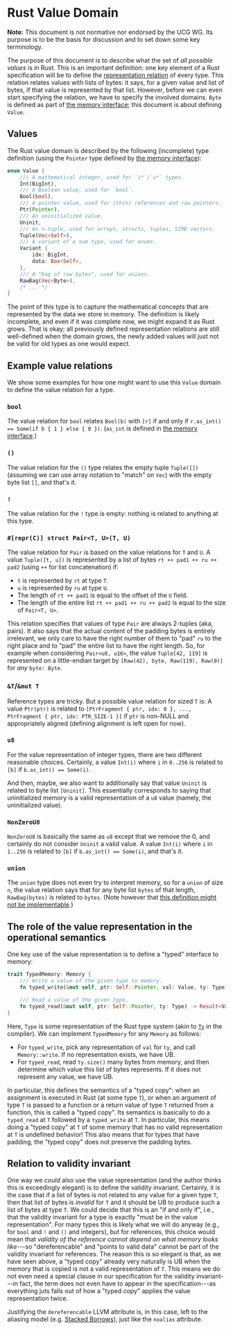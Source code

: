 # Rust Value Domain

**Note:** This document is not normative nor endorsed by the UCG WG. Its purpose is to be the basis for discussion and to set down some key terminology.

The purpose of this document is to describe what the set of *all possible values* is in Rust.
This is an important definition: one key element of a Rust specification will be to define the [representation relation][representation] of every type.
This relation relates values with lists of bytes: it says, for a given value and list of bytes, if that value is represented by that list.
However, before we can even start specifying the relation, we have to specify the involved domains.
`Byte` is defined as part of [the memory interface][memory-interface]; this document is about defining `Value`.

[representation]: https://github.com/rust-lang/unsafe-code-guidelines/blob/master/reference/src/glossary.md#representation
[memory-interface]: memory-interface.md

## Values

The Rust value domain is described by the following (incomplete) type definition (using the `Pointer` type defined by [the memory interface][memory-interface]):

```rust
enum Value {
    /// A mathematical integer, used for `i*`/`u*` types.
    Int(BigInt),
    /// A Boolean value, used for `bool`.
    Bool(bool),
    /// A pointer value, used for (thin) references and raw pointers.
    Ptr(Pointer),
    /// An uninitialized value.
    Uninit,
    /// An n-tuple, used for arrays, structs, tuples, SIMD vectors.
    Tuple(Vec<Self>),
    /// A variant of a sum type, used for enums.
    Variant {
        idx: BigInt,
        data: Box<Self>,
    },
    /// A "bag of raw bytes", used for unions.
    RawBag(Vec<Byte>),
    /* ... */
}
```

The point of this type is to capture the mathematical concepts that are represented by the data we store in memory.
The definition is likely incomplete, and even if it was complete now, we might expand it as Rust grows.
That is okay; all previously defined representation relations are still well-defined when the domain grows, the newly added values will just not be valid for old types as one would expect.

## Example value relations

We show some examples for how one might want to use this `Value` domain to define the value relation for a type.

### `bool`

The value relation for `bool` relates `Bool(b)` with `[r]` if and only if `r.as_int() == Some(if b { 1 } else { 0 })`.
(`as_int` is defined in [the memory interface][memory-interface].)

### `()`

The value relation for the `()` type relates the empty tuple `Tuple([])` (assuming we can use array notation to "match" on `Vec`) with the empty byte list `[]`, and that's it.

### `!`

The value relation for the `!` type is empty: nothing is related to anything at this type.

### `#[repr(C)] struct Pair<T, U>(T, U)`

The value relation for `Pair` is based on the value relations for `T` and `U`.
A value `Tuple([t, u])` is represented by a list of bytes `rt ++ pad1 ++ ru ++ pad2` (using `++` for list concatenation) if:

* `t` is represented by `rt` at type `T`.
* `u` is represented by `ru` at type `U`.
* The length of `rt ++ pad1` is equal to the offset of the `U` field.
* The length of the entire list `rt ++ pad1 ++ ru ++ pad2` is equal to the size of `Pair<T, U>`.

This relation specifies that values of type `Pair` are always 2-tuples (aka, pairs).
It also says that the actual content of the padding bytes is entirely irrelevant, we only care to have the right number of them to "pad" `ru` to the right place and to "pad" the entire list to have the right length.
So, for example when considering `Pair<u8, u16>`, the value `Tuple[42, 119]` is represented on a little-endian target by `[Raw(42), byte, Raw(119), Raw(0)]` for *any* `byte: Byte`.

### `&T`/`&mut T`

Reference types are tricky.
But a possible value relation for sized `T` is:
A value `Ptr(ptr)` is related to `[PtrFragment { ptr, idx: 0 }, ..., PtrFragment { ptr, idx: PTR_SIZE-1 }]` if `ptr` is non-NULL and appropriately aligned (defining alignment is left open for now).

### `u8`

For the value representation of integer types, there are two different reasonable choices.
Certainly, a value `Int(i)` where `i` in `0..256` is related to `[b]` if `b.as_int() == Some(i)`.

And then, maybe, we also want to additionally say that value `Uninit` is related to byte list `[Uninit]`.
This essentially corresponds to saying that uninitialized memory is a valid representation of a `u8` value (namely, the uninitialized value).

### `NonZeroU8`

`NonZeroU8` is basically the same as `u8` except that we remove the 0, and certainly do not consider `Uninit` a valid value.
A value `Int(i)` where `i` in `1..256` is related to `[b]` if `b.as_int() == Some(i)`, and that's it.

### `union`

The `union` type does not even try to interpret memory, so for a `union` of size `n`, the value relation says that for any byte list `bytes` of that length, `RawBag(bytes)` is related to `bytes`.
(Note however that [this definition might not be implementable](https://github.com/rust-lang/unsafe-code-guidelines/issues/156).)

## The role of the value representation in the operational semantics

One key use of the value representation is to define a "typed" interface to memory:

```rust
trait TypedMemory: Memory {
    /// Write a value of the given type to memory.
    fn typed_write(&mut self, ptr: Self::Pointer, val: Value, ty: Type) -> Result;

    /// Read a value of the given type.
    fn typed_read(&mut self, ptr: Self::Pointer, ty: Type) -> Result<Value>;
}
```

Here, `Type` is some representation of the Rust type system (akin to [`Ty`](https://doc.rust-lang.org/nightly/nightly-rustc/rustc/ty/type.Ty.html) in the compiler).
We can implement `TypedMemory` for any `Memory` as follows:
* For `typed_write`, pick any representation of `val` for `ty`, and call `Memory::write`. If no representation exists, we have UB.
* For `typed_read`, read `ty.size()` many bytes from memory, and then determine which value this list of bytes represents. If it does not represent any value, we have UB.

In particular, this defines the semantics of a "typed copy": when an assignment is executed in Rust (at some type `T`), or when an argument of type `T` is passed to a function or a return value of type `T` returned from a function, this is called a "typed copy".
Its semantics is basically to do a `typed_read` at `T` followed by a `typed_write` at `T`.
In particular, this means doing a "typed copy" at `T` of some memory that has no valid representation at `T` is undefined behavior!
This also means that for types that have padding, the "typed copy" does not preserve the padding bytes.

## Relation to validity invariant

One way we *could* also use the value representation (and the author thinks this is exceedingly elegant) is to define the validity invariant.
Certainly, it is the case that if a list of bytes is not related to any value for a given type `T`, then that list of bytes is *invalid* for `T` and it should be UB to produce such a list of bytes at type `T`.
We could decide that this is an "if and only if", i.e., that the validity invariant for a type is exactly "must be in the value representation".
For many types this is likely what we will do anyway (e.g., for `bool` and `!` and `()` and integers), but for references, this choice would mean that *validity of the reference cannot depend on what memory looks like*---so "dereferencable" and "points to valid data" cannot be part of the validity invariant for references.
The reason this is so elegant is that, as we have seen above, a "typed copy" already very naturally is UB when the memory that is copied is not a valid representation of `T`.
This means we do not even need a special clause in our specification for the validity invariant---in fact, the term does not even have to appear in the specification---as everything juts falls out of how a "typed copy" applies the value representation twice.

Justifying the `dereferencable` LLVM attribute is, in this case, left to the aliasing model (e.g. [Stacked Borrows]), just like the `noalias` attribute.

[Stacked Borrows]: stacked-borrows.md
